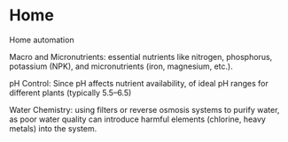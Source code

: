 # Home
Home automation 

Macro and Micronutrients:  essential nutrients like nitrogen, phosphorus, potassium (NPK), and micronutrients (iron, magnesium, etc.). 

pH Control: Since pH affects nutrient availability, of ideal pH ranges for different plants (typically 5.5–6.5) 

Water Chemistry:  using filters or reverse osmosis systems to purify water, as poor water quality can introduce harmful elements (chlorine, heavy metals) into the system.
